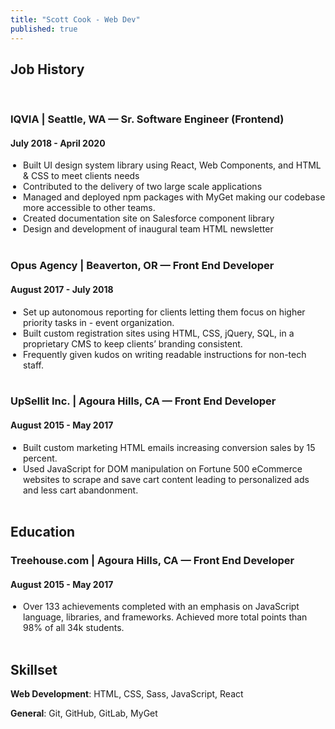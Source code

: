 ```yaml
---
title: "Scott Cook - Web Dev"
published: true
---
```

<style>
ul, ol {
    padding-left: 20px;
    margin-top: 10px;
    margin-bottom: 0;
}
</style>

## Job History

<br>

### **IQVIA** | Seattle, WA &mdash; Sr. Software Engineer (Frontend)
#### July 2018 - April 2020
* Built UI design system library using React, Web Components, and HTML & CSS to meet clients needs
* Contributed to the delivery of two large scale applications
* Managed and deployed npm packages with MyGet making our codebase more accessible to other teams.
* Created documentation site on Salesforce component library
* Design and development of inaugural team HTML newsletter

<br>

### Opus Agency | Beaverton, OR &mdash; Front End Developer

#### August 2017 - July 2018
- Set up autonomous reporting for clients letting them focus on higher priority tasks in - event organization.
- Built custom registration sites using  HTML, CSS, jQuery, SQL, in a proprietary CMS to keep clients’ branding consistent. 
- Frequently given kudos on writing readable instructions for non-tech staff.

<br>

### UpSellit Inc. | Agoura Hills, CA &mdash; Front End Developer
#### August 2015 - May 2017
   * Built custom marketing HTML emails increasing conversion sales by 15 percent.
* Used JavaScript for DOM manipulation on Fortune 500 eCommerce websites to scrape and save cart content leading to personalized ads and less cart abandonment.

<br>

## Education
### Treehouse.com | Agoura Hills, CA &mdash; Front End Developer
#### August 2015 - May 2017
* Over 133 achievements completed with an emphasis on JavaScript language, libraries, and frameworks. Achieved more total points than 98% of all 34k students.

<br>

## Skillset
**Web Development**: HTML, CSS, Sass, JavaScript, React

**General**: Git, GitHub, GitLab, MyGet
